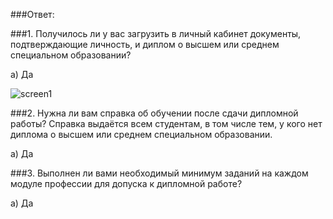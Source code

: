 ###Ответ:

###1. Получилось ли у вас загрузить в личный кабинет документы, подтверждающие личность, и диплом о высшем или среднем специальном образовании?

а) Да

![screen1](https://github.com/KorolkovDenis/)

###2. Нужна ли вам справка об обучении после сдачи дипломной работы? Справка выдаётся всем студентам, в том числе тем, у кого нет диплома о высшем или среднем специальном образовании.

а) Да

###3. Выполнен ли вами необходимый минимум заданий на каждом модуле профессии для допуска к дипломной работе?

а) Да


